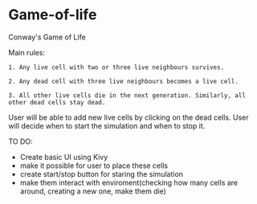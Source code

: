 # Game-of-life
Conway's Game of Life

Main rules:

    1. Any live cell with two or three live neighbours survives.
    
    2. Any dead cell with three live neighbours becomes a live cell.
    
    3. All other live cells die in the next generation. Similarly, all other dead cells stay dead.
    
    
User will be able to add new live cells by clicking on the dead cells. 
User will decide when to start the simulation and when to stop it.


TO DO:
  - Create basic UI using Kivy
  - make it possible for user to place these cells
  - create start/stop button for staring the simulation
  - make them interact with enviroment(checking how many cells are around, creating a new one, make them die)
